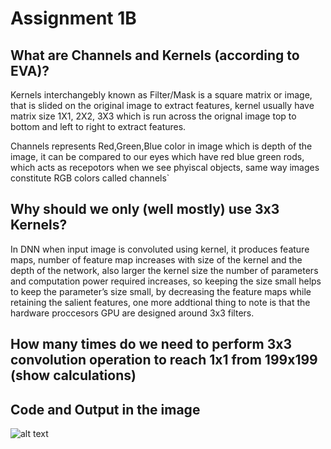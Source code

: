 # Assignment 1B


What are Channels and Kernels (according to EVA)?
--

Kernels interchangebly known as Filter/Mask is a square matrix or image, that is slided on the original image to extract features, kernel usually have matrix size 1X1, 2X2, 3X3 which is run across the orignal image top to bottom and left to right to extract features.

Channels represents Red,Green,Blue color in image which is depth of the image, it can be compared to our eyes which have red blue green rods, which acts as recepotors when we see phyiscal objects, same way images constitute RGB colors called channels`

Why should we only (well mostly) use 3x3 Kernels?
--

In DNN when input image is convoluted using kernel, it produces feature maps, number of feature map increases with size of the kernel and the depth of the network, also larger the kernel size the number of parameters and computation power required increases, so keeping the size small helps to keep the parameter’s size small, by decreasing the feature maps while retaining the salient features, one more addtional thing to note is that the hardware proccesors GPU are designed around 3x3 filters.


How many times do we need to perform 3x3 convolution operation to reach 1x1 from 199x199 (show calculations)
--
Code and Output in the image
-
![alt text](https://user-images.githubusercontent.com/11686582/56873564-c49c0d00-6a50-11e9-9794-a51042fb4e2a.png)



